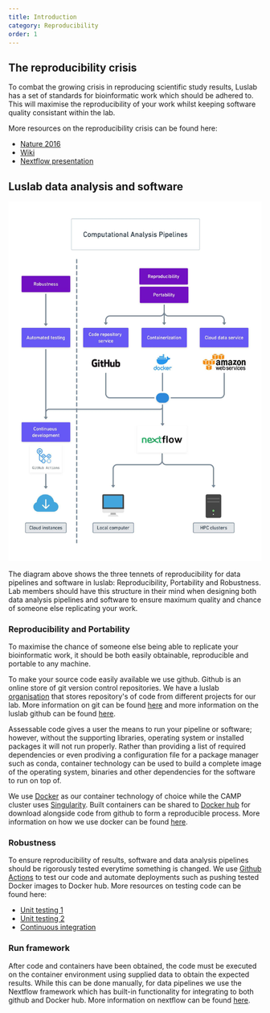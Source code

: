 ```yaml
---
title: Introduction
category: Reproducibility
order: 1
---
```


## The reproducibility crisis

To combat the growing crisis in reproducing scientific study results, Luslab has a set of standards for bioinformatic work which should be adhered to. This will maximise the reproducibility of your work whilst keeping software quality consistant within the lab.

More resources on the reproducibility crisis can be found here:

- [Nature 2016](https://www.nature.com/news/1-500-scientists-lift-the-lid-on-reproducibility-1.19970)
- [Wiki](https://en.wikipedia.org/wiki/Replication_crisis)
- [Nextflow presentation](https://www.youtube.com/watch?v=jsxTC8pNPUc&feature=emb_logo)

## Luslab data analysis and software

![reproducibility_workflow](../../images/reproducibility_workflow.jpg)

The diagram above shows the three tennets of reproducibility for data pipelines and software in luslab: Reproducibility, Portability and Robustness. Lab members should have this structure in their mind when designing both data analysis pipelines and software to ensure maximum quality and chance of someone else replicating your work.

### Reproducibility and Portability

To maximise the chance of someone else being able to replicate your bioinformatic work, it should be both easily obtainable, reproducible and portable to any machine.

To make your source code easily available we use github. Github is an online store of git version control repositories. We have a luslab [organisation](https://github.com/luslab) that stores repository's of code from different projects for our lab. More information on git can be found [here](https://luslab.github.io/reproducibility/git/) and more information on the luslab github can be found [here](https://luslab.github.io/reproducibility/luslab-github/).

Assessable code gives a user the means to run your pipeline or software; however, without the supporting libraries, operating system or installed packages it will not run properly. Rather than providing a list of required dependencies or even prodiving a configuration file for a package manager such as conda, container technology can be used to build a complete image of the operating system, binaries and other dependencies for the software to run on top of.

We use [Docker](https://www.docker.com/) as our container technology of choice while the CAMP cluster uses [Singularity](https://sylabs.io/docs/). Built containers can be shared to [Docker hub](https://hub.docker.com/) for download alongside code from github to form a reproducible process. More information on how we use docker can be found [here](https://luslab.github.io/reproducibility/docker/).

### Robustness

To ensure reproducibility of results, software and data analysis pipelines should be rigorously tested everytime something is changed. We use [Github Actions](https://github.com/features/actions) to test our code and automate deployments such as pushing tested Docker images to Docker hub. More resources on testing code can be found here:

- [Unit testing 1](http://softwaretestingfundamentals.com/unit-testing/#:~:text=UNIT%20TESTING%20is%20a%20level,and%20usually%20a%20single%20output.)
- [Unit testing 2](https://en.wikipedia.org/wiki/Unit_testing)
- [Continuous integration](https://martinfowler.com/articles/continuousIntegration.html)

### Run framework

After code and containers have been obtained, the code must be executed on the container environment using supplied data to obtain the expected results. While this can be done manually, for data pipelines we use the Nextflow framework which has built-in functionality for integrating to both github and Docker hub. More information on nextflow can be found [here](https://luslab.github.io/nextflow/intro/).